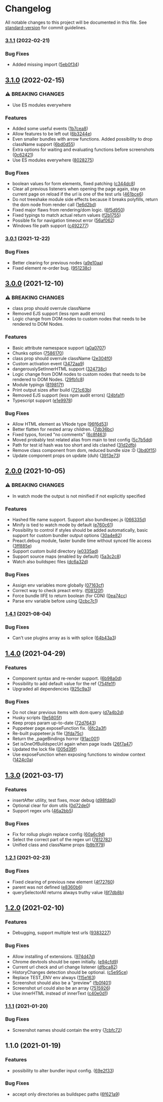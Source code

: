 # Changelog

All notable changes to this project will be documented in this file. See [standard-version](https://github.com/conventional-changelog/standard-version) for commit guidelines.

### [3.1.1](https://github.com/ColumbiaRoad/a-b-doer/compare/v3.1.0...v3.1.1) (2022-02-21)


### Bug Fixes

* Added missing import ([5eb0f34](https://github.com/ColumbiaRoad/a-b-doer/commit/5eb0f3448befe5f1b24eaf406c6b284dccf5b8dc))

## [3.1.0](https://github.com/ColumbiaRoad/a-b-doer/compare/v3.0.1...v3.1.0) (2022-02-15)


### ⚠ BREAKING CHANGES

* Use ES modules everywhere

### Features

* Added some useful events ([1b7cea8](https://github.com/ColumbiaRoad/a-b-doer/commit/1b7cea83148af4165000ef9284e540084ab88173))
* Allow features to be left out ([6b3244e](https://github.com/ColumbiaRoad/a-b-doer/commit/6b3244e30dd3085fe12d1797ed861e84b28b6efe))
* Even smaller bundles with arrow functions. Added possibility to drop className support ([6bd0d55](https://github.com/ColumbiaRoad/a-b-doer/commit/6bd0d550d09de6d2ae581728435498bbbadf7672))
* Extra options for waiting and evaluating functions before screenshots ([0c62421](https://github.com/ColumbiaRoad/a-b-doer/commit/0c62421496d778b500c10d40c3eebfbaf8f913d8))
* Use ES modules everywhere ([8028275](https://github.com/ColumbiaRoad/a-b-doer/commit/8028275b57a30fea66b98d53fe21c3f20fbbdec3))


### Bug Fixes

* boolean values for form elements, fixed patching ([c344dc8](https://github.com/ColumbiaRoad/a-b-doer/commit/c344dc89078ebace625d9b498a5231766eb256dd))
* Clear all previous listeners when opening the page again, stay on current page on reload if the url is one of the test urls ([461bce6](https://github.com/ColumbiaRoad/a-b-doer/commit/461bce67854eccf21e22d338589e1d1e7b99e2d1))
* Do not treeshake module side effects because it breaks polyfills, return the dom node from render call ([1e6d2bd](https://github.com/ColumbiaRoad/a-b-doer/commit/1e6d2bd5a7ec0f7682ffff52eee6114871b597dc))
* Fixed major flaws from rendering/dom logic. ([6f5d950](https://github.com/ColumbiaRoad/a-b-doer/commit/6f5d950b26b9dc271d8970bb52babe3a6f9cc825))
* Fixed typings to match actual return values ([f2b1755](https://github.com/ColumbiaRoad/a-b-doer/commit/f2b17550d96c58a29fb72f5a4a067b54fe9248c4))
* Possible fix for navigation timeout error ([56af062](https://github.com/ColumbiaRoad/a-b-doer/commit/56af062f06aa72d46ecdbdcaedfd7f01d0bb5d2f))
* Windows file path support ([c492277](https://github.com/ColumbiaRoad/a-b-doer/commit/c4922770cb01328128232133383bbf1673a4abc5))

### [3.0.1](https://github.com/ColumbiaRoad/a-b-doer/compare/v3.0.0...v3.0.1) (2021-12-22)


### Bug Fixes

* Better clearing for previous nodes ([a9e10aa](https://github.com/ColumbiaRoad/a-b-doer/commit/a9e10aaae7685c8f1c84af1bdeabca2abbec2136))
* Fixed element re-order bug. ([951238c](https://github.com/ColumbiaRoad/a-b-doer/commit/951238cddf8f390053afaceb462abc6adf43ef48))

## [3.0.0](https://github.com/ColumbiaRoad/a-b-doer/compare/v2.0.0...v3.0.0) (2021-12-10)


### ⚠ BREAKING CHANGES

* class prop should overrule className
* Removed EJS support (less npm audit errors)
* Logic change from DOM nodes to custom nodes that needs to be rendered to DOM Nodes.

### Features

* Basic attribute namespace support ([a0a0707](https://github.com/ColumbiaRoad/a-b-doer/commit/a0a070738210ae71de06586443100dd50b452821))
* Chunks option ([7586170](https://github.com/ColumbiaRoad/a-b-doer/commit/7586170cdcc2a5779de53d58681245b249399294))
* class prop should overrule className ([2e304f0](https://github.com/ColumbiaRoad/a-b-doer/commit/2e304f07e7cc76cf0753e5f4bddcb2c31f3b541b))
* Custom activation event ([3472aa9](https://github.com/ColumbiaRoad/a-b-doer/commit/3472aa95746333e991b5f3d2acdafb5768ccd91d))
* dangerouslySetInnerHTML support ([324738c](https://github.com/ColumbiaRoad/a-b-doer/commit/324738ce4789e9d8472287a5e45ec98240e722e1))
* Logic change from DOM nodes to custom nodes that needs to be rendered to DOM Nodes. ([29fb1c8](https://github.com/ColumbiaRoad/a-b-doer/commit/29fb1c8577279ca120e6e297bdd790d07b4bf60e))
* Module typings ([819817f](https://github.com/ColumbiaRoad/a-b-doer/commit/819817f7545b172d0b84ffa5bef5c8b4fd9ddb44))
* Print output sizes after build ([721c63b](https://github.com/ColumbiaRoad/a-b-doer/commit/721c63b64cf5a3de98f4ca3cf77cb94e1c4df884))
* Removed EJS support (less npm audit errors) ([24bfa1f](https://github.com/ColumbiaRoad/a-b-doer/commit/24bfa1faac3d1a4f17f9c94cbbb833b31a3bac21))
* Typescript support ([e1e9978](https://github.com/ColumbiaRoad/a-b-doer/commit/e1e9978727fdade9abdad38d7e922c46b0bd1988))


### Bug Fixes

* Allow HTML element as VNode type ([96f6d53](https://github.com/ColumbiaRoad/a-b-doer/commit/96f6d5377402ad574948224a31e517dd95a736b1))
* Better flatten for nested array children. ([7db36bc](https://github.com/ColumbiaRoad/a-b-doer/commit/7db36bc3937ecd2d911250bc768c6f4a9f35c201))
* Fixed typos, forced "no comments" ([6c8f463](https://github.com/ColumbiaRoad/a-b-doer/commit/6c8f463fc3432b1e50807d4a29178e7364badd19))
* Moved probably test related alias from main to test config ([5c7b5dd](https://github.com/ColumbiaRoad/a-b-doer/commit/5c7b5ddb81acd680ebf8dd2e5039a3cab51656aa))
* Path for test id hash was too short and ids clashed ([31d2dfb](https://github.com/ColumbiaRoad/a-b-doer/commit/31d2dfbe7a5baaa0e0f2c63b509fdb0913e79e9e))
* Remove class component from dom, reduced bundle size :D ([3bd0f15](https://github.com/ColumbiaRoad/a-b-doer/commit/3bd0f152031e145f32fbc9bf6c46b3661f71c443))
* Update component props on update (duh) ([3913e73](https://github.com/ColumbiaRoad/a-b-doer/commit/3913e73a87bca74d7d8016c63b6a31c996dd38ba))

## [2.0.0](https://github.com/ColumbiaRoad/a-b-doer/compare/v1.4.1...v2.0.0) (2021-10-05)


### ⚠ BREAKING CHANGES

* In watch mode the output is not minified if not explicitly specified

### Features

* Hashed file name support. Support also bundlespec.js ([066335d](https://github.com/ColumbiaRoad/a-b-doer/commit/066335d5da3b21e569523edc6c3dc1dcea8b0ea6))
* Minify is tied to watch mode by default ([e760c61](https://github.com/ColumbiaRoad/a-b-doer/commit/e760c6173a096a41073d1a5bbe6285b2401ea96e))
* Possibility to control if styles should be added automatically, basic support for custom bundler output options ([30a4e82](https://github.com/ColumbiaRoad/a-b-doer/commit/30a4e82c8051d10cd162198ac19616a9737cf75e))
* Preact.debug module, faster bundle time without synced file access ([3ff885e](https://github.com/ColumbiaRoad/a-b-doer/commit/3ff885ed48518edebd0555bc39e6f542e8ce995e))
* Support custom build directory ([e0335ad](https://github.com/ColumbiaRoad/a-b-doer/commit/e0335ad22193a0310ff2925729898255f1853185))
* Support source maps (enabled by default) ([5a3c2c8](https://github.com/ColumbiaRoad/a-b-doer/commit/5a3c2c81614a5954bac17ea163961b791faa00e9))
* Watch also buildspec files ([dc6a32d](https://github.com/ColumbiaRoad/a-b-doer/commit/dc6a32d9c7790ee3520b5e9325cdc1d6d1303e44))


### Bug Fixes

* Assign env variables more globally ([07163cf](https://github.com/ColumbiaRoad/a-b-doer/commit/07163cf1c8489d49ce622026e94d2421513894d0))
* Correct way to check preact entry. ([f08120f](https://github.com/ColumbiaRoad/a-b-doer/commit/f08120f651e74a85de5d29c094511fd1b466fab2))
* Force bundle IIFE to return boolean (for CDN) ([0ea74cc](https://github.com/ColumbiaRoad/a-b-doer/commit/0ea74cca0a85fcea1d6269d3616032e2837b5043))
* Parse env variable before using ([2cbc7c1](https://github.com/ColumbiaRoad/a-b-doer/commit/2cbc7c1aff7b2744f2b5239397b1ca8590cdd93c))

### [1.4.1](https://github.com/ColumbiaRoad/a-b-doer/compare/v1.4.0...v1.4.1) (2021-08-04)


### Bug Fixes

* Can't use plugins array as is with splice ([64b43a3](https://github.com/ColumbiaRoad/a-b-doer/commit/64b43a378e7ffd97637fe45e8b9716463270c86b))

## [1.4.0](https://github.com/ColumbiaRoad/a-b-doer/compare/v1.3.0...v1.4.0) (2021-04-29)


### Features

* Component syntax and re-render support. ([6b98a0d](https://github.com/ColumbiaRoad/a-b-doer/commit/6b98a0d679bae5d6a0f0cb8871539e8ffafa32b8))
* Possibility to add default value for the ref ([754fe1f](https://github.com/ColumbiaRoad/a-b-doer/commit/754fe1fa739dcb54869d7b69de3586dc5c359865))
* Upgraded all dependencies ([925c9a3](https://github.com/ColumbiaRoad/a-b-doer/commit/925c9a37c1d3a69a775701929397686bfddfbc63))


### Bug Fixes

* Do not clear previous items with dom query ([d7a4b2d](https://github.com/ColumbiaRoad/a-b-doer/commit/d7a4b2d13ad5f13fbd7ccc3d72f663bb3fb55746))
* Husky scripts ([9e5805f](https://github.com/ColumbiaRoad/a-b-doer/commit/9e5805f894ea0b1068d0f8d2676ca6bf3c1cd6f6))
* Keep props param up-to-date ([72d7643](https://github.com/ColumbiaRoad/a-b-doer/commit/72d7643ce7345766b4222452c53cdb1fca1eb55a))
* Puppeteer page.exposeFunction fix. ([6fc2a3f](https://github.com/ColumbiaRoad/a-b-doer/commit/6fc2a3ff5c01dc7a81bfb01790626d65043bfd00))
* Re-built puppeteer.js file ([3fda75c](https://github.com/ColumbiaRoad/a-b-doer/commit/3fda75c9df4dcecf22da13bba260446c4bab1cbb))
* Return the _pageBindings horror ([91ac001](https://github.com/ColumbiaRoad/a-b-doer/commit/91ac0012d515c1c29794d70a148fdc108f781e61))
* Set isOneOfBuildspecUrl again when page loads ([26f7a47](https://github.com/ColumbiaRoad/a-b-doer/commit/26f7a47749d02c429853e670f961342b657b5cdf))
* Updated the lock file ([005d39f](https://github.com/ColumbiaRoad/a-b-doer/commit/005d39f30f7eccb19850327862e342f1481f25a9))
* Use exposeFunction when exposing functions to window context ([1424c0a](https://github.com/ColumbiaRoad/a-b-doer/commit/1424c0ab9f47ae72d647831737599b186aa5229e))

## [1.3.0](https://github.com/ColumbiaRoad/a-b-doer/compare/v1.2.1...v1.3.0) (2021-03-17)


### Features

* insertAfter utility, test fixes, moar debug ([d98fda0](https://github.com/ColumbiaRoad/a-b-doer/commit/d98fda08f7396a984f60a3fdf61f541515822406))
* Optional clear for dom utils ([0d72de0](https://github.com/ColumbiaRoad/a-b-doer/commit/0d72de01b1d33cd454caf157fab6f0c8dd6ab790))
* Support regex urls ([46a2bb5](https://github.com/ColumbiaRoad/a-b-doer/commit/46a2bb55165b08fee06c4cd329761ddf26f0eb1d))


### Bug Fixes

* Fix for rollup plugin replace config ([60a6c9d](https://github.com/ColumbiaRoad/a-b-doer/commit/60a6c9d281e0a6fbb36fdbc2b7adc8251b443c09))
* Select the correct part of the regex url ([7812782](https://github.com/ColumbiaRoad/a-b-doer/commit/7812782979e8543064b225eef3c9ea79526a64d7))
* Unified class and className props ([b9b1f79](https://github.com/ColumbiaRoad/a-b-doer/commit/b9b1f796bff9a52e8d4a9b6cb5a64db914b85a9a))

### [1.2.1](https://github.com/ColumbiaRoad/a-b-doer/compare/v1.2.0...v1.2.1) (2021-02-23)


### Bug Fixes

* Fixed clearing of previous new element ([4f72760](https://github.com/ColumbiaRoad/a-b-doer/commit/4f72760562887059edafa8123f5aa8c7ea49993b))
* parent was not defined ([e8360b6](https://github.com/ColumbiaRoad/a-b-doer/commit/e8360b6d154953223ddab90ae1d261bcbdbd62f7))
* querySelectorAll returns always truthy value ([6f7db8b](https://github.com/ColumbiaRoad/a-b-doer/commit/6f7db8bf11c685e59c08fadf98fb6991aadff1f0))

## [1.2.0](https://github.com/ColumbiaRoad/a-b-doer/compare/v1.1.1...v1.2.0) (2021-02-10)


### Features

* Debugging, support multiple test urls ([9383227](https://github.com/ColumbiaRoad/a-b-doer/commit/938322705ab1ee0529754c8a818e9b19860668e5))


### Bug Fixes

* Allow installing of extensions. ([974d47d](https://github.com/ColumbiaRoad/a-b-doer/commit/974d47d75115cb835fbfb4fc9f505c64ca18edde))
* Chrome devtools should be open initially. ([e94cfd9](https://github.com/ColumbiaRoad/a-b-doer/commit/e94cfd916919f073be0df1fdc672a935d21c6940))
* Current url check and url change listener ([dfbca82](https://github.com/ColumbiaRoad/a-b-doer/commit/dfbca82d3c85ce698c6745c9247c47c70f6fa773))
* HistoryChanges detection should be optional. ([c5e95ce](https://github.com/ColumbiaRoad/a-b-doer/commit/c5e95ce1880e311f6824d8fbd81328fc90dcf346))
* Replace TEST_ENV env always ([115e163](https://github.com/ColumbiaRoad/a-b-doer/commit/115e1639cc9dc395d367c4d5eb027870756b9bc4))
* Screenshot should also be a "preview" ([fb0f401](https://github.com/ColumbiaRoad/a-b-doer/commit/fb0f40196b1031d5533a7a8d705158066749a8ba))
* Screenshot url could also be an array ([7515926](https://github.com/ColumbiaRoad/a-b-doer/commit/75159262ac523da6a984f866cc3369e04abc74aa))
* Use innerHTML instead of innerText ([c40e0d1](https://github.com/ColumbiaRoad/a-b-doer/commit/c40e0d1792608925fb51e65867663ba54ca29a9b))

### [1.1.1](https://github.com/ColumbiaRoad/a-b-doer/compare/v1.1.0...v1.1.1) (2021-01-20)


### Bug Fixes

* Screenshot names should contain the entry ([7cbfc72](https://github.com/ColumbiaRoad/a-b-doer/commit/7cbfc727bec37028cd1f0a9a4583daf951c61b28))

## 1.1.0 (2021-01-19)


### Features

* possibility to alter bundler input config. ([69e2f33](https://github.com/ColumbiaRoad/a-b-doer/commit/69e2f3376afe0ea944bbe3f82ff43df07830f497))


### Bug Fixes

* accept only directories as buildspec paths ([6f621a9](https://github.com/ColumbiaRoad/a-b-doer/commit/6f621a9067a629923ce7d7aae262bf9ac4850ac3))
